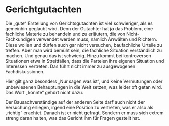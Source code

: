 # Gerichtgutachten
Die „gute“ Erstellung von Gerichtsgutachten ist viel schwieriger, als es gemeinhin geglaubt wird. Denn der Gutachter hat ja das Problem, eine fachliche Materie zu behandeln und zu erläutern, die von Nicht-Fachkundigen verwendet werden muss, nämlich Anwälten und Richtern. Diese wollen und dürfen auch gar nicht versuchen, baufachliche Urteile zu treffen. Aber man wird bemüht sein, die fachliche Situation verständlich zu machen. Und genau das ist schwierig. Hinzu kommt bei kontroversen Situationen etwa in Streitfällen, dass die Parteien ihre eigenen Situation und Interessen vertreten. Das führt nicht immer zu ausgewogenen Fachdiskussionen.  

Hier gilt ganz besonders „Nur sagen was ist“, und keine Vermutungen oder unbewiesenen Behauptungen in die Welt setzen, was leider oft getan wird. Das Wort „könnte“ gehört nicht dazu.   

Der Bausachverständige auf der anderen Seite darf auch nicht der Versuchung erliegen, irgend eine Position zu vertreten, was er also als „richtig“ erachtet. Danach ist er nicht gefragt. Sondern er muss sich extrem streng daran halten, was das Gericht ihm für Fragen gestellt hat.   

